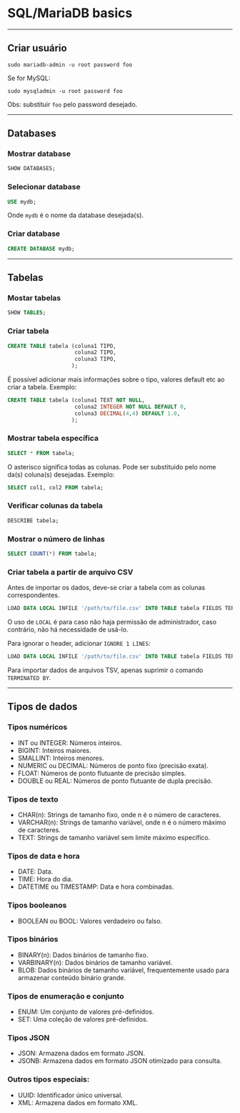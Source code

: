 # SQL/MariaDB basics

---

## Criar usuário
```
sudo mariadb-admin -u root password foo
```

Se for MySQL:

```
sudo mysqladmin -u root password foo
```

Obs: substituir `foo` pelo password desejado.

---

## Databases

### Mostrar database

```sql
SHOW DATABASES;
```

### Selecionar database

```sql
USE mydb;
```

Onde `mydb` é o nome da database desejada(s).

### Criar database

```sql
CREATE DATABASE mydb;
```

---

## Tabelas

### Mostar tabelas
```sql
SHOW TABLES;
```

### Criar tabela

```sql
CREATE TABLE tabela	(coluna1 TIPO,
					 coluna2 TIPO,
					 coluna3 TIPO,
					);		
```

É possível adicionar mais informações sobre o tipo, valores default etc ao criar a tabela. Exemplo:

```sql
CREATE TABLE tabela	(coluna1 TEXT NOT NULL,
					 coluna2 INTEGER NOT NULL DEFAULT 0,
					 coluna3 DECIMAL(4,4) DEFAULT 1.0,
					);
```

### Mostrar tabela específica

```sql
SELECT * FROM tabela;
```

O asterisco significa todas as colunas. Pode ser substituido pelo nome da(s) coluna(s) desejadas. Exemplo:

```sql
SELECT col1, col2 FROM tabela;	
```

### Verificar colunas da tabela

```sql
DESCRIBE tabela;
```

### Mostrar o número de linhas

```sql
SELECT COUNT(*) FROM tabela;
```

### Criar tabela a partir de arquivo CSV

Antes de importar os dados, deve-se criar a tabela com as colunas correspondentes.

```sql
LOAD DATA LOCAL INFILE '/path/to/file.csv' INTO TABLE tabela FIELDS TERMINATED BY ',';
```

O uso de `LOCAL` é para caso não haja permissão de administrador, caso contrário, não há necessidade de usá-lo.

Para ignorar o header, adicionar `IGNORE 1 LINES`:

```sql
LOAD DATA LOCAL INFILE '/path/to/file.csv' INTO TABLE tabela FIELDS TERMINATED BY ',' IGNORE 1 LINES;
```

Para importar dados de arquivos TSV, apenas suprimir o comando `TERMINATED BY`.

---

## Tipos de dados

### Tipos numéricos

- INT ou INTEGER: Números inteiros.
- BIGINT: Inteiros maiores.
- SMALLINT: Inteiros menores.
- NUMERIC ou DECIMAL: Números de ponto fixo (precisão exata).
- FLOAT: Números de ponto flutuante de precisão simples.
- DOUBLE ou REAL: Números de ponto flutuante de dupla precisão.

### Tipos de texto

- CHAR(n): Strings de tamanho fixo, onde n é o número de caracteres.
- VARCHAR(n): Strings de tamanho variável, onde n é o número máximo de caracteres.
- TEXT: Strings de tamanho variável sem limite máximo específico.

### Tipos de data e hora

- DATE: Data.
- TIME: Hora do dia.
- DATETIME ou TIMESTAMP: Data e hora combinadas.

### Tipos booleanos

- BOOLEAN ou BOOL: Valores verdadeiro ou falso.

### Tipos binários

- BINARY(n): Dados binários de tamanho fixo.
- VARBINARY(n): Dados binários de tamanho variável.
- BLOB: Dados binários de tamanho variável, frequentemente usado para armazenar conteúdo binário grande.

### Tipos de enumeração e conjunto

- ENUM: Um conjunto de valores pré-definidos.
- SET: Uma coleção de valores pré-definidos.

### Tipos JSON

- JSON: Armazena dados em formato JSON.
- JSONB: Armazena dados em formato JSON otimizado para consulta.

### Outros tipos especiais:

- UUID: Identificador único universal.
- XML: Armazena dados em formato XML.
